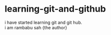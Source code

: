 # learning-git-and-github
i have started learning git and git hub.
<br>
i am rambabu sah {the author}
